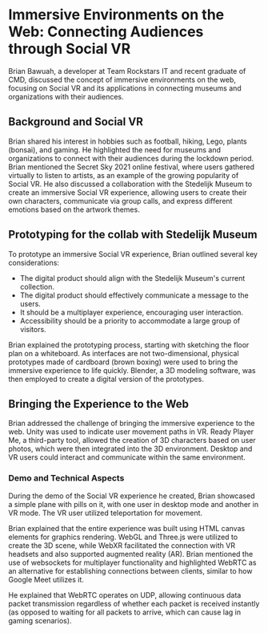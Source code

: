 # Immersive Environments on the Web: Connecting Audiences through Social VR

Brian Bawuah, a developer at Team Rockstars IT and recent graduate of CMD, discussed the concept of immersive environments on the web, focusing on Social VR and its applications in connecting museums and organizations with their audiences.

## Background and Social VR

Brian shared his interest in hobbies such as football, hiking, Lego, plants (bonsai), and gaming. He highlighted the need for museums and organizations to connect with their audiences during the lockdown period. Brian mentioned the Secret Sky 2021 online festival, where users gathered virtually to listen to artists, as an example of the growing popularity of Social VR. He also discussed a collaboration with the Stedelijk Museum to create an immersive Social VR experience, allowing users to create their own characters, communicate via group calls, and express different emotions based on the artwork themes.

## Prototyping for the collab with Stedelijk Museum

To prototype an immersive Social VR experience, Brian outlined several key considerations:

- The digital product should align with the Stedelijk Museum's current collection.
- The digital product should effectively communicate a message to the users.
- It should be a multiplayer experience, encouraging user interaction.
- Accessibility should be a priority to accommodate a large group of visitors.

Brian explained the prototyping process, starting with sketching the floor plan on a whiteboard. As interfaces are not two-dimensional, physical prototypes made of cardboard (brown boxing) were used to bring the immersive experience to life quickly. Blender, a 3D modeling software, was then employed to create a digital version of the prototypes.

## Bringing the Experience to the Web

Brian addressed the challenge of bringing the immersive experience to the web. Unity was used to indicate user movement paths in VR. Ready Player Me, a third-party tool, allowed the creation of 3D characters based on user photos, which were then integrated into the 3D environment. Desktop and VR users could interact and communicate within the same environment.

### Demo and Technical Aspects

During the demo of the Social VR experience he created, Brian showcased a simple plane with pills on it, with one user in desktop mode and another in VR mode. The VR user utilized teleportation for movement. 

Brian explained that the entire experience was built using HTML canvas elements for graphics rendering. WebGL and Three.js were utilized to create the 3D scene, while WebXR facilitated the connection with VR headsets and also supported augmented reality (AR). Brian mentioned the use of websockets for multiplayer functionality and highlighted WebRTC as an alternative for establishing connections between clients, similar to how Google Meet utilizes it.

He explained that WebRTC operates on UDP, allowing continuous data packet transmission regardless of whether each packet is received instantly (as opposed to waiting for all packets to arrive, which can cause lag in gaming scenarios).